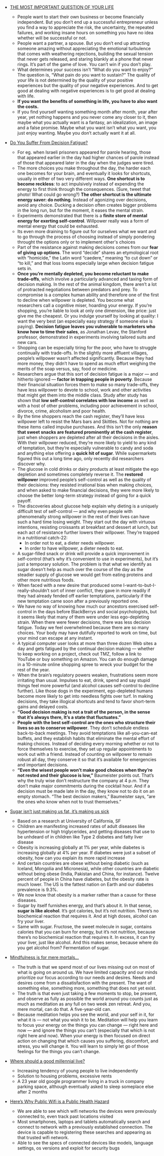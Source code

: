 
- [THE MOST IMPORTANT QUESTION OF YOUR LIFE](http://markmanson.net/question)
  - People want to start their own business or become financially independent. But you don’t end up a successful entrepreneur unless you find a way to appreciate the risk, the uncertainty, the repeated failures, and working insane hours on something you have no idea whether will be successful or not. 
  - People want a partner, a spouse. But you don’t end up attracting someone amazing without appreciating the emotional turbulence that comes with weathering rejections, building the sexual tension that never gets released, and staring blankly at a phone that never rings. It’s part of the game of love. You can’t win if you don’t play. 
  - What determines your success isn’t “What do you want to enjoy?” The question is, “What pain do you want to sustain?” The quality of your life is not determined by the quality of your positive experiences but the quality of your negative experiences. And to get good at dealing with negative experiences is to get good at dealing with life. 
  - **If you want the benefits of something in life, you have to also want the costs.**
  - If you find yourself wanting something month after month, year after year, yet nothing happens and you never come any closer to it, then maybe what you actually want is a fantasy, an idealization, an image and a false promise. Maybe what you want isn’t what you want, you just enjoy wanting. Maybe you don’t actually want it at all. 

- [Do You Suffer From Decision Fatigue?](http://www.nytimes.com/2011/08/21/magazine/do-you-suffer-from-decision-fatigue.html?_r=2&pagewanted=all%3Cbr%20/%3E&)
  - For eg. when Israeli prisoners appeared for parole hearing, those that appeared earlier in the day had higher chances of parole instead of those that appeared later in the day when the judges were tired.
  - The more choices you make throughout the day, the harder each one becomes for your brain, and eventually it looks for shortcuts, usually in either of two very different ways. **One shortcut is to become reckless**: to act impulsively instead of expending the energy to first think through the consequences. (Sure, tweet that photo! What could go wrong?) **The other shortcut is the ultimate energy saver: do nothing**. Instead of agonizing over decisions, avoid any choice. Ducking a decision often creates bigger problems in the long run, but for the moment, it eases the mental strain.  
  - Experiments demonstrated that there is a **finite store of mental energy for exerting self-control**. Willpower really was a form of mental energy that could be exhausted. 
  - Its even more draining to figure out for ourselves what we want and to go through the process of choosing instead of simply pondering throught the options only or to implement other's choices
  - Part of the resistance against making decisions comes from our **fear of giving up options**. The word “decide” shares an etymological root with “homicide,” the Latin word “caedere,” meaning “to cut down” or “to kill,” and that loss looms especially large when decision fatigue sets in. 
  - **Once you’re mentally depleted, you become reluctant to make trade-offs**, which involve a particularly advanced and taxing form of decision making. In the rest of the animal kingdom, there aren’t a lot of protracted negotiations between predators and prey. To compromise is a complex human ability and therefore one of the first to decline when willpower is depleted. You become what researchers call a cognitive miser, hoarding your energy. If you’re shopping, you’re liable to look at only one dimension, like price: just give me the cheapest. Or you indulge yourself by looking at quality: I want the very best (an especially easy strategy if someone else is paying). **Decision fatigue leaves you vulnerable to marketers who know how to time their sales**, as Jonathan Levav, the Stanford professor, demonstrated in experiments involving tailored suits and new cars. 
  - Shopping can be especially tiring for the poor, who have to struggle continually with trade-offs. In the slightly more affluent villages, people’s willpower wasn’t affected significantly. Because they had more money, they didn’t have to spend as much effort weighing the merits of the soap versus, say, food or medicine. 
  - Researchers argue that this sort of decision fatigue is a major — and hitherto ignored — **factor in trapping people in poverty**. Because their financial situation forces them to make so many trade-offs, they have less willpower to devote to school, work and other activities that might get them into the middle class. Study after study has shown that **low self-control correlates with low income** as well as with a host of other problems, including poor achievement in school, divorce, crime, alcoholism and poor health.  
  - By the time shoppers reach the cash register, they’ll have less willpower left to resist the Mars bars and Skittles. Not for nothing are these items called impulse purchases. And this isn’t the only **reason that sweet snacks are featured prominently at the cash register**, just when shoppers are depleted after all their decisions in the aisles. With their willpower reduced, they’re more likely to yield to any kind of temptation, but they’re especially vulnerable to candy and soda and anything else offering a **quick hit of sugar**. While supermarkets figured this out a long time ago, only recently did researchers discover why.
  - The glucose in cold drinks or dairy products at least mitigate the ego depletion and sometimes completely reverse it. The **restored willpower** improved people’s self-control as well as the quality of their decisions: they resisted irrational bias when making choices, and when asked to make financial decisions, they were more likely to choose the better long-term strategy instead of going for a quick payoff.  
  - The discoveries about glucose help explain why dieting is a uniquely difficult test of self-control — and why even people with phenomenally strong willpower in the rest of their lives can have such a hard time losing weight. They start out the day with virtuous intentions, resisting croissants at breakfast and dessert at lunch, but each act of resistance further lowers their willpower. They’re trapped in a nutritional catch-22:
    - In order not to eat, a dieter needs willpower.
    - In order to have willpower, a dieter needs to eat.
  - A sugar-filled snack or drink will provide a quick improvement in self-control (that’s why it’s convenient to use in experiments), but it’s just a temporary solution. The problem is that what we identify as sugar doesn’t help as much over the course of the day as the steadier supply of glucose we would get from eating proteins and other more nutritious foods. 
  - When faced with a new desire that produced some I-want-to-but-I-really-shouldn’t sort of inner conflict, they gave in more readily if they had already fended off earlier temptations, particularly if the new temptation came soon after a previously reported one. 
  - We have no way of knowing how much our ancestors exercised self-control in the days before BlackBerrys and social psychologists, but it seems likely that many of them were under less ego-depleting strain. When there were fewer decisions, there was less decision fatigue. Today we feel overwhelmed because there are so many choices. Your body may have dutifully reported to work on time, but your mind can escape at any instant. 
  - A typical computer user looks at more than three dozen Web sites a day and gets fatigued by the continual decision making — whether to keep working on a project, check out TMZ, follow a link to YouTube or buy something on Amazon. You can do enough damage in a 10-minute online shopping spree to wreck your budget for the rest of the year. 
  - When the brain’s regulatory powers weaken, frustrations seem more irritating than usual. Impulses to eat, drink, spend and say stupid things feel more powerful (and alcohol causes self-control to decline further). Like those dogs in the experiment, ego-depleted humans become more likely to get into needless fights over turf. In making decisions, they take illogical shortcuts and tend to favor short-term gains and delayed costs.  
  - **“Good decision making is not a trait of the person, in the sense that it’s always there, It’s a state that fluctuates.”** 
  - **People with the best self-control are the ones who structure their lives so as to conserve willpower**. They don’t schedule endless back-to-back meetings. They avoid temptations like all-you-can-eat buffets, and they establish habits that eliminate the mental effort of making choices. Instead of deciding every morning whether or not to force themselves to exercise, they set up regular appointments to work out with a friend. Instead of counting on willpower to remain robust all day, they conserve it so that it’s available for emergencies and important decisions. 
  - **“Even the wisest people won’t make good choices when they’re not rested and their glucose is low,”** Baumeister points out. That’s why the truly wise don’t restructure the company at 4 p.m. They don’t make major commitments during the cocktail hour. And if a decision must be made late in the day, they know not to do it on an empty stomach. “The best decision makers,” Baumeister says, “are the ones who know when not to trust themselves.” 

- [Sugar isn’t just making us fat, it’s making us sick](http://qz.com/535957/sugar-isnt-just-making-us-fat-its-making-us-sick/)
  - Based on a research at University of California, SF
  - Children are manifesting increased rates of adult diseases like hypertension or high triglycerides, and getting diseases that use to be unhdeard of in children like Type 2 disbetes and fatty liver disease
  - Obesity is increasing globally at 1% per year, while diabetes is increasing globally at 4% per year. If diabetes were just a subset of obesity, how can you explain its more rapid increase
  - And certain countries are obese without being diabetic (such as Iceland, Mongolia and Micronesia), while other countries are diabetic without being obese (India, Pakistan and China, for instance). Twelve percent of people in China have diabetes, but the obesity rate is much lower. The US is the fattest nation on Earth and our diabetes prevalence is 9.3%. 
  - We now know that obesity is a marker rather than a cause for these diseases. 
  - Sugar by itself furnishes energy, and that’s about it. In that sense, **sugar is like alcohol**. It’s got calories, but it’s not nutrition. There’s no biochemical reaction that requires it. And at high doses, alcohol can fry your liver. 
  - Same with sugar. Fructose, the sweet molecule in sugar, contains calories that you can burn for energy, but it’s not nutrition, because there’s no biochemical reaction that requires it. In excess, it can fry your liver, just like alcohol. And this makes sense, because where do you get alcohol from? Fermentation of sugar. 

- [Mindfulness is for mere mortals…](http://patrickrhone.com/2015/12/30/mindfulness-is-for-mere-mortals/)
  - The truth is that we spend most of our lives missing out on most of what is going on around us. We have limited capacity and our minds prioritize our focus according to our needs and desires. Needs and desires come from a dissatisfaction with the present. The want of something else, something more, something that does not yet exist. 
  - The truth is that even just taking a few moments to stop, be present, and observe as fully as possible the world around you counts just as much as meditation as any full on two week zen retreat. And you, mere mortal, can do that. A five-year-old can.
  - Because meditation helps you see the world, and your self in it, for what it is — not what you wish it to be. Meditation will help you learn to focus your energy on the things you can change — right here and now — and ignore the things you can’t (especially that which is not right here and now). When your energy is then focused on direct action on changing that which causes you suffering, discomfort, and stress, you will change it. You will learn to simply let go of those feelings for the things you can’t change. 

- [Where should a good millennial live?](http://fusion.net/story/236635/millennials-housing-crisis-tiny-homes/)
  - Increasing tendency of young people to live independently
  - Solution to housing problems, excessive rents
  - A 23 year old google programmer living in a truck in company parking space, although eventually asked to sleep someplace else after 2 months

- [Here’s Why Public Wifi is a Public Health Hazard](https://medium.com/matter/heres-why-public-wifi-is-a-public-health-hazard-dd5b8dcb55e6#.vmw3z2m5y)
  - We are able to see which wifi networks the devices were previously connected to, even track past locations visited
  - Most smartphones, laptops and tablets automatically search and connect to network with a previously established connection. The device is capable to registering these searches and appearing as that trusted wifi network.
  - Able to see the specs of connected devices like models, language settings, os versions and exploit for security bugs

